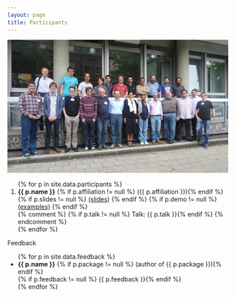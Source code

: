 ```yaml
---
layout: page
title: Participants
---
```


[![Group photo](/photos/GAP_Days_2014_photo-thumb.jpg "Group photo")](/photos/GAP_Days_2014_photo.jpg)

<ol>
{% for p in site.data.participants %}
  <li>
    <strong>{{ p.name }}</strong>
    {% if p.affiliation != null %} ({{ p.affiliation }}){% endif %}
    {% if p.slides != null %} <a href="../talks/{{ p.slides }}">(slides)</a> {% endif %}
    {% if p.demo != null %} <a href="../talks/{{ p.demo }}">(examples)</a> {% endif %}
    <br/>
    {% comment %}
      {% if p.talk != null %} Talk: {{ p.talk }}{% endif %}
    {% endcomment %}
  </li>
{% endfor %}
</ol>

Feedback

<ul>
{% for p in site.data.feedback %}
  <li>
    <strong>{{ p.name }}</strong>
    {% if p.package != null %} (author of {{ p.package }}){% endif %}
    <br/>
    {% if p.feedback != null %} {{ p.feedback }}{% endif %}
  </li>
{% endfor %}
</ul>
